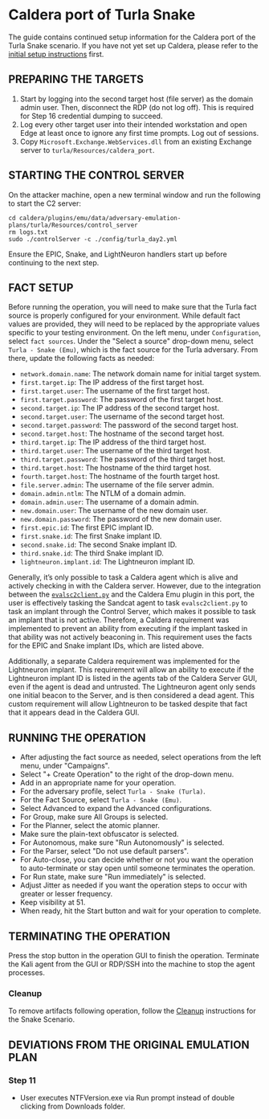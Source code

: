 # Caldera port of Turla Snake

The guide contains continued setup information for the Caldera port of the Turla Snake scenario. If you have not yet set up Caldera, please refer to the [initial setup instructions](README.md) first.

## PREPARING THE TARGETS

1. Start by logging into the second target host (file server) as the domain admin user. Then, disconnect the RDP (do not log off). This is required for Step 16 credential dumping to succeed.
1. Log every other target user into their intended workstation and open Edge at least once to ignore any first time prompts. Log out of sessions.
1. Copy `Microsoft.Exchange.WebServices.dll` from an existing Exchange server to `turla/Resources/caldera_port`.

## STARTING THE CONTROL SERVER

On the attacker machine, open a new terminal window and run the following to start the C2 server:

```shell
cd caldera/plugins/emu/data/adversary-emulation-plans/turla/Resources/control_server
rm logs.txt
sudo ./controlServer -c ./config/turla_day2.yml
```

Ensure the EPIC, Snake, and LightNeuron handlers start up before continuing to the next step.

## FACT SETUP

Before running the operation, you will need to make sure that the Turla fact source is properly configured for your environment. While default fact values are provided, they will need to be replaced by the appropriate values specific to your testing environment. On the left menu, under `Configuration`, select `fact sources`. Under the "Select a source" drop-down menu, select `Turla - Snake (Emu)`, which is the fact source for the Turla adversary. From there, update the following facts as needed:

- `network.domain.name`:  The network domain name for initial target system.
- `first.target.ip`: The IP address of the first target host.
- `first.target.user`: The username of the first target host.
- `first.target.password`: The password of the first target host.
- `second.target.ip`:  The IP address of the second target host.
- `second.target.user`: The username of the second target host.
- `second.target.password`: The password of the second target host.
- `second.target.host`: The hostname of the second target host.
- `third.target.ip`: The IP address of the third target host.
- `third.target.user`: The username of the third target host.
- `third.target.password`: The password of the third target host.
- `third.target.host`: The hostname of the third target host.
- `fourth.target.host`: The hostname of the fourth target host.
- `file.server.admin`: The username of the file server admin.
- `domain.admin.ntlm`: The NTLM of a domain admin.
- `domain.admin.user`: The username of a domain admin.
- `new.domain.user`: The username of the new domain user.
- `new.domain.password`: The password of the new domain user.
- `first.epic.id`: The first EPIC implant ID.
- `first.snake.id`: The first Snake implant ID.
- `second.snake.id`: The second Snake implant ID.
- `third.snake.id`: The third Snake implant ID.
- `lightneuron.implant.id`: The Lightneuron implant ID.

Generally, it’s only possible to task a Caldera agent which is alive and actively checking in with the Caldera server. However, due to the integration between the [`evalsc2client.py`](https://github.com/center-for-threat-informed-defense/adversary_emulation_library/blob/master/turla/Resources/control_server/evalsC2client.py) and the Caldera Emu plugin in this port, the user is effectively tasking the Sandcat agent to task `evalsc2client.py` to task an implant through the Control Server, which makes it possible to task an implant that is not active. Therefore, a Caldera requirement was implemented to prevent an ability from executing if the implant tasked in that ability was not actively beaconing in. This requirement uses the facts for the EPIC and Snake implant IDs, which are listed above.

Additionally, a separate Caldera requirement was implemented for the Lightneuron implant. This requirement will allow an ability to execute if the Lightneuron implant ID is listed in the agents tab of the Caldera Server GUI, even if the agent is dead and untrusted. The Lightneuron agent only sends one initial beacon to the Server, and is then considered a dead agent. This custom requirement will allow Lightneuron to be tasked despite that fact that it appears dead in the Caldera GUI.

## RUNNING THE OPERATION

- After adjusting the fact source as needed, select operations from the left menu, under "Campaigns".
- Select "+ Create Operation" to the right of the drop-down menu.
- Add in an appropriate name for your operation.
- For the adversary profile, select `Turla - Snake (Turla)`.
- For the Fact Source, select `Turla - Snake (Emu)`.
- Select Advanced to expand the Advanced configurations.
- For Group, make sure All Groups is selected.
- For the Planner, select the atomic planner.
- Make sure the plain-text obfuscator is selected.
- For Autonomous, make sure "Run Autonomously" is selected.
- For the Parser, select "Do not use default parsers".
- For Auto-close, you can decide whether or not you want the operation to auto-terminate or stay open until someone terminates the operation.
- For Run state, make sure "Run immediately" is selected.
- Adjust Jitter as needed if you want the operation steps to occur with greater or lesser frequency.
- Keep visibility at 51.
- When ready, hit the Start button and wait for your operation to complete.

## TERMINATING THE OPERATION

Press the stop button in the operation GUI to finish the operation. Terminate the Kali agent from the GUI or RDP/SSH into the machine to stop the agent processes.

### Cleanup

To remove artifacts following operation, follow the [Cleanup](./../../Resources/cleanup/README.md#snake-scenario) instructions for the Snake Scenario.

## DEVIATIONS FROM THE ORIGINAL EMULATION PLAN

### Step 11

- User executes NTFVersion.exe via Run prompt instead of double clicking from Downloads folder.
